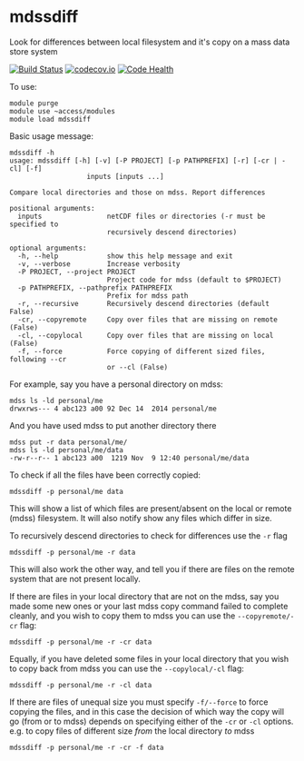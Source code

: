 # mdssdiff
Look for differences between local filesystem and it's copy on a mass data store system

[![Build Status](https://travis-ci.org/coecms/mdssdiff.svg?branch=master)](https://travis-ci.org/coecms/mdssdiff)
[![codecov.io](https://codecov.io/github/coecms/mdssdiff/coverage.svg?branch=master)](https://codecov.io/github/coecms/mdssdiff?branch=master)
[![Code Health](https://landscape.io/github/coecms/mdssdiff/master/landscape.svg?style=flat)](https://landscape.io/github/coecms/mdssdiff/master)

To use:

```
module purge
module use ~access/modules
module load mdssdiff
```

Basic usage message:
```
mdssdiff -h
usage: mdssdiff [-h] [-v] [-P PROJECT] [-p PATHPREFIX] [-r] [-cr | -cl] [-f]
                   inputs [inputs ...]

Compare local directories and those on mdss. Report differences

positional arguments:
  inputs                netCDF files or directories (-r must be specified to
                        recursively descend directories)

optional arguments:
  -h, --help            show this help message and exit
  -v, --verbose         Increase verbosity
  -P PROJECT, --project PROJECT
                        Project code for mdss (default to $PROJECT)
  -p PATHPREFIX, --pathprefix PATHPREFIX
                        Prefix for mdss path
  -r, --recursive       Recursively descend directories (default False)
  -cr, --copyremote     Copy over files that are missing on remote (False)
  -cl, --copylocal      Copy over files that are missing on local (False)
  -f, --force           Force copying of different sized files, following --cr
                        or --cl (False)

```

For example, say you have a personal directory on mdss:
```
mdss ls -ld personal/me
drwxrws--- 4 abc123 a00 92 Dec 14  2014 personal/me
```
And you have used mdss to put another directory there
```
mdss put -r data personal/me/
mdss ls -ld personal/me/data
-rw-r--r-- 1 abc123 a00  1219 Nov  9 12:40 personal/me/data
```
To check if all the files have been correctly copied:
```
mdssdiff -p personal/me data
```
This will show a list of which files are present/absent on the local or remote (mdss) filesystem. It 
will also notify show any files which differ in size.

To recursively descend directories to check for differences use the
`-r` flag
```
mdssdiff -p personal/me -r data
```

This will also work the other way, and tell you if there are files on
the remote system that are not present locally.

If there are files in your local directory that are not on the mdss,
say you made some new ones or your last mdss copy command failed to
complete cleanly, and you wish to copy them to mdss you can use
the `--copyremote/-cr` flag:
```
mdssdiff -p personal/me -r -cr data
```

Equally, if you have deleted some files in your local directory that
you wish to copy back from mdss you can use the `--copylocal/-cl`
flag:
```
mdssdiff -p personal/me -r -cl data
```

If there are files of unequal size you must specify `-f/--force` to
force copying the files, and in this case the decision of which way
the copy will go (from or to mdss) depends on specifying either of the `-cr`
or `-cl` options. e.g. to copy files of different size *from* the local
directory *to* mdss
```
mdssdiff -p personal/me -r -cr -f data
```

